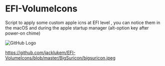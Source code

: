 # EFI-VolumeIcons

Script to apply some custom apple icns at EFI level , you can notice them in the macOS and during the apple startup manager (alt-option key after power-on chime)

![GitHub Logo](https://forums.macrumors.com/attachments/myvolumeicons2-jpeg.845490/)

https://github.com/jacklukem/EFI-VolumeIcons/blob/master/BigSuricon/bigsuricon.jpeg
